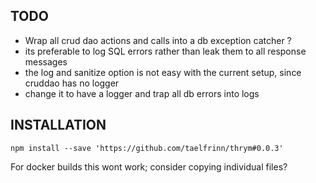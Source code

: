
## TODO
* Wrap all crud dao actions and calls into a db exception catcher ?
* its preferable to log SQL errors rather than leak them to all response messages
* the log and sanitize option is not easy with the current setup, since cruddao has no logger
* change it to have a logger and trap all db errors into logs

## INSTALLATION

	npm install --save 'https://github.com/taelfrinn/thrym#0.0.3'

For docker builds this wont work; consider copying individual files?
